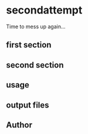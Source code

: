 # secondattempt
Time to mess up again...
## first section

## second section  

## usage  

## output files  

## Author
